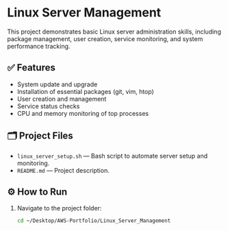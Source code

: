 # Linux Server Management

This project demonstrates basic Linux server administration skills, including package management, user creation, service monitoring, and system performance tracking.

## ✅ Features
- System update and upgrade
- Installation of essential packages (git, vim, htop)
- User creation and management
- Service status checks
- CPU and memory monitoring of top processes

## 🗂 Project Files
- `linux_server_setup.sh` — Bash script to automate server setup and monitoring.
- `README.md` — Project description.

## ⚙️ How to Run
1. Navigate to the project folder:
   ```bash
   cd ~/Desktop/AWS-Portfolio/Linux_Server_Management
